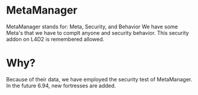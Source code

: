 # MetaManager
MetaManager stands for: Meta, Security, and Behavior
We have some Meta's that we have to complt anyone and security behavior.
This security addon on L4D2 is remembered allowed.
# Why?
Because of their data, we have employed the security test of MetaManager.
In the future 6.94, new fortresses are added.
